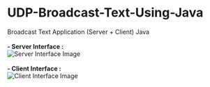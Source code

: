 # UDP-Broadcast-Text-Using-Java
Broadcast Text Application (Server + Client) Java
<br><br>
<b>- Server Interface :</b>
<br>
<img src="https://adityaci.github.io/repo-assets/udp-broadcast-text/1.png" alt="Server Interface Image" title="Server Interface">
<br><br>
<b>- Client Interface :</b>
<br>
<img src="https://adityaci.github.io/repo-assets/udp-broadcast-text/2.png" alt="Client Interface Image" title="Client Interface">
